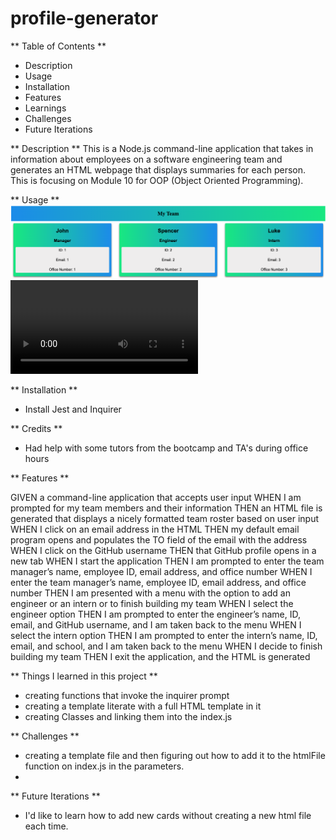 # profile-generator

** Table of Contents **
- Description
- Usage
- Installation
- Features
- Learnings
- Challenges
- Future Iterations


** Description **
This is a Node.js command-line application that takes in information about employees on a software engineering team and generates an HTML webpage that displays summaries for each person. This is focusing on Module 10 for OOP (Object Oriented Programming).

** Usage **
![screenshot](./assets/images/Screen%20Shot%202022-09-08%20at%208.32.49%20PM.png)
![watch me](./assets/video/Untitled_%20Sep%208%2C%202022%2010_44%20PM.webm)

** Installation **
- Install Jest and Inquirer 

** Credits **
- Had help with some tutors from the bootcamp and TA's during office hours

** Features **

GIVEN a command-line application that accepts user input
WHEN I am prompted for my team members and their information
THEN an HTML file is generated that displays a nicely formatted team roster based on user input
WHEN I click on an email address in the HTML
THEN my default email program opens and populates the TO field of the email with the address
WHEN I click on the GitHub username
THEN that GitHub profile opens in a new tab
WHEN I start the application
THEN I am prompted to enter the team manager’s name, employee ID, email address, and office number
WHEN I enter the team manager’s name, employee ID, email address, and office number
THEN I am presented with a menu with the option to add an engineer or an intern or to finish building my team
WHEN I select the engineer option
THEN I am prompted to enter the engineer’s name, ID, email, and GitHub username, and I am taken back to the menu
WHEN I select the intern option
THEN I am prompted to enter the intern’s name, ID, email, and school, and I am taken back to the menu
WHEN I decide to finish building my team
THEN I exit the application, and the HTML is generated

** Things I learned in this project **
- creating functions that invoke the inquirer prompt
- creating a template literate with a full HTML template in it
- creating Classes and linking them into the index.js

** Challenges **
- creating a template file and then figuring out how to add it to the htmlFile function on index.js in the parameters.  
- 


** Future Iterations **
- I'd like to learn how to add new cards without creating a new html file each time.